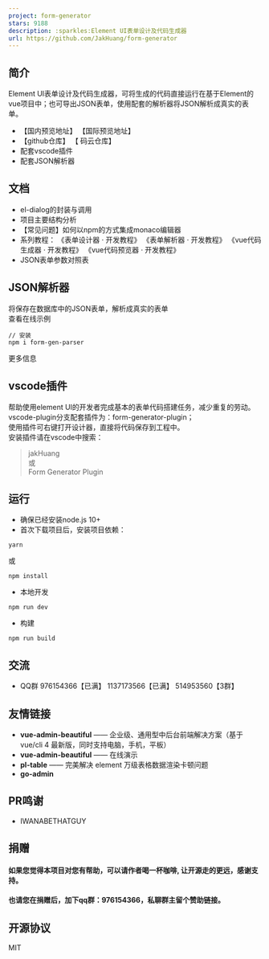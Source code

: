 ```yaml
---
project: form-generator
stars: 9188
description: :sparkles:Element UI表单设计及代码生成器
url: https://github.com/JakHuang/form-generator
---
```


简介
--

Element UI表单设计及代码生成器，可将生成的代码直接运行在基于Element的vue项目中；也可导出JSON表单，使用配套的解析器将JSON解析成真实的表单。

-   【国内预览地址】 【国际预览地址】
-   【github仓库】 【 码云仓库】
-   配套vscode插件
-   配套JSON解析器

文档
--

-   el-dialog的封装与调用
-   项目主要结构分析
-   【常见问题】如何以npm的方式集成monaco编辑器
-   系列教程： 《表单设计器 · 开发教程》 《表单解析器 · 开发教程》 《vue代码生成器 · 开发教程》 《vue代码预览器 · 开发教程》
-   JSON表单参数对照表

JSON解析器
-------

将保存在数据库中的JSON表单，解析成真实的表单  
查看在线示例

```
// 安装
npm i form-gen-parser
```

更多信息

vscode插件
--------

帮助使用element UI的开发者完成基本的表单代码搭建任务，减少重复的劳动。  
vscode-plugin分支配套插件为：form-generator-plugin；  
使用插件可右键打开设计器，直接将代码保存到工程中。  
安装插件请在vscode中搜索：

> jakHuang  
> 或  
> Form Generator Plugin

运行
--

-   确保已经安装node.js 10+
-   首次下载项目后，安装项目依赖：

```
yarn
```

或

```
npm install
```

-   本地开发

```
npm run dev
```

-   构建

```
npm run build
```

交流
--

-   QQ群 976154366【已满】 1137173566【已满】 514953560【3群】

友情链接
----

-   **vue-admin-beautiful** —— 企业级、通用型中后台前端解决方案（基于vue/cli 4 最新版，同时支持电脑，手机，平板）
-   **vue-admin-beautiful** —— 在线演示
-   **pl-table** —— 完美解决 element 万级表格数据渲染卡顿问题
-   **go-admin**

PR鸣谢
----

-   IWANABETHATGUY

捐赠
--

#### 如果您觉得本项目对您有帮助，可以请作者喝一杯咖啡, 让开源走的更远，感谢支持。

#### 也请您在捐赠后，加下qq群：976154366，私聊群主留个赞助链接。

开源协议
----

MIT

